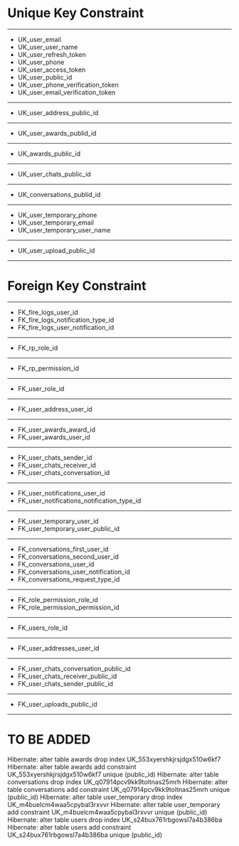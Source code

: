# Unique Key Constraint

----------------------------------------------
- UK_user_email
- UK_user_user_name
- UK_user_refresh_token
- UK_user_phone
- UK_user_access_token
- UK_user_public_id
- UK_user_phone_verification_token
- UK_user_email_verification_token
---------------------------------------------
- UK_user_address_public_id
---------------------------------------------
- UK_user_awards_publid_id
---------------------------------------------
- UK_awards_public_id
---------------------------------------------
- UK_user_chats_public_id
---------------------------------------------
- UK_conversations_publid_id
---------------------------------------------
- UK_user_temporary_phone
- UK_user_temporary_email
- UK_user_temporary_user_name
---------------------------------------------
- UK_user_upload_public_id
---------------------------------------------


# Foreign Key Constraint
---------------------------------------------
- FK_fire_logs_user_id
- FK_fire_logs_notification_type_id
- FK_fire_logs_user_notification_id
---------------------------------------------
- FK_rp_role_id
---------------------------------------------
- FK_rp_permission_id
---------------------------------------------
- FK_user_role_id
---------------------------------------------
- FK_user_address_user_id
---------------------------------------------
- FK_user_awards_award_id
- FK_user_awards_user_id
---------------------------------------------
- FK_user_chats_sender_id
- FK_user_chats_receiver_id
- FK_user_chats_conversation_id
---------------------------------------------
- FK_user_notifications_user_id
- FK_user_notifications_notification_type_id
---------------------------------------------
- FK_user_temporary_user_id
- FK_user_temporary_user_public_id
---------------------------------------------
- FK_conversations_first_user_id
- FK_conversations_second_user_id
- FK_conversations_user_id
- FK_conversations_user_notification_id
- FK_conversations_request_type_id
---------------------------------------------
- FK_role_permission_role_id
- FK_role_permission_permission_id
---------------------------------------------
- FK_users_role_id
---------------------------------------------
- FK_user_addresses_user_id
---------------------------------------------
- FK_user_chats_conversation_public_id
- FK_user_chats_receiver_public_id
- FK_user_chats_sender_public_id
---------------------------------------------
- FK_user_uploads_public_id
---------------------------------------------



# TO BE ADDED 
Hibernate: alter table awards drop index UK_553xyershkjrsjdgx510w6kf7
Hibernate: alter table awards add constraint UK_553xyershkjrsjdgx510w6kf7 unique (public_id)
Hibernate: alter table conversations drop index UK_q07914pcv9kk9toltnas25mrh
Hibernate: alter table conversations add constraint UK_q07914pcv9kk9toltnas25mrh unique (public_id)
Hibernate: alter table user_temporary drop index UK_m4buelcm4waa5cpybal3rxvvr
Hibernate: alter table user_temporary add constraint UK_m4buelcm4waa5cpybal3rxvvr unique (public_id)
Hibernate: alter table users drop index UK_s24bux761rbgowsl7a4b386ba
Hibernate: alter table users add constraint UK_s24bux761rbgowsl7a4b386ba unique (public_id)
